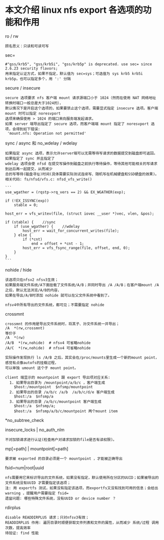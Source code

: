 # 本文介绍 linux nfs export 各选项的功能和作用

ro / rw

	顾名思义：只读和可读可写


sec=

	#"gss/krb5", "gss/krb5i", "gss/krb5p" is deprecated. use sec= since 2.6.23 security flavors;
	用来指定认证方式，如果不指定，默认值为 sec=sys；可选值为 sys krb5 krb5i krb5p，也可以指定多个，用 ':' 分隔


secure / insecure

	secure 选项要求 nfs 客户端 mount 请求源端口小于 1024（然而在使用 NAT 网络地址转换时端口一般总是大于1024的），
	默认情况下是开启这个选项的，如果要禁止这个选项，需要显式指定 insecure 选项。客户端 mount 时可以指定 noresvport
	选项来确保使用 > 1024 的端口来向服务端发起请求。
	如果 server 端导出指定了 secure 选项，而客户端端 mount 指定了 noresvport 选项，会得到如下错误:
	 'mount.nfs: Operation not permitted'


sync / async 和 no_wdelay / wdelay

	如果指定 async 选项，表示允许server端可以无需等待写请求的数据提交到磁盘即可返回。如果指定了 sync 并且指定了
	wdelay 选项会使 nfsd 在提交写操作到磁盘之前执行等待操作，等待其他可能相关的写请求到达后再一起提交，从而减少
	总的写等待(磁盘寻址)时间(具体需要实际测试连续写、随机写在机械硬盘和SSD硬盘的效果)。
	相关代码: fs/nfsd/vfs.c: nfsd_vfs_write()

	```
	use_wgather = (rqstp->rq_vers == 2) && EX_WGATHER(exp);

	if (!EX_ISSYNC(exp))
		stable = 0;

	host_err = vfs_writev(file, (struct iovec __user *)vec, vlen, &pos);

	if (stable) {    //sync
		if (use_wgather) {    //wdelay
			host_err = wait_for_concurrent_writes(file);
		} else {
			if (*cnt)
				end = offset + *cnt - 1;
			host_err = vfs_fsync_range(file, offset, end, 0);
		}
	}
	```


nohide / hide

	该选项只在nfsv2 nfsv3生效；
	如果服务端文件系统/A下面挂载了文件系统/A/B；并同时导出 /A /A/B；在客户端mount /A 之后，默认无法浏览/A/B的内容，
	如果在导出/A/B时添加 nohide 就可以在父文件系统中看到了。

	nfsv4中所有导出的文件系统，都可见；不需要指定 nohide


crossmnt

	crossmnt 的作用是导出文件系统时，将其子、孙文件系统一并导出；
	/A  *(rw,crossmnt)
	等价于
	/A  *(rw)
	/A/B  *(rw,nohide)  # nfsv4 可省略nohide
	/A/C  *(rw,nohide)  # nfsv4 可省略nohide

	实际操作发现执行 ls /A/B 之后，其实会在/proc/mounts里生成一个新的mount point，感觉有点像autofs的挂载过程，
	可以单独 umount 这个子 mount point。

	client 端显示的 mountpoint 跟 export 导出项对应关系:
	  1. 如果导出目录为 /mountpoint/a/b/c ，客户端生成
	    $host:/mountpoint  $nfsmp/mountpoint
	  2. 如果导出的目录 /a/b/c /a/b  /a/b/c/d/e 客户端生成
	    $host:/a  $nfsmp/a
	  3. 如果导出的目录 /a/b/c/mountpoint 客户端生成
	    $host:/a  $nfsmp/a;
	    $host:/a  $nfsmp/a/b/c/mountpoint 两个mount item


*no_subtree_check

	


insecure_locks | no_auth_nlm

	不对加锁请求进行认证(检查用户对请求加锁的file是否有读权限)。


mp[=path] | mountpoint[=path]

	要求被 exported 的目录必须是一个 mountpoint ，才能被正确导出


fsid=num|root|uuid

	nfs需要用它来标识导出的文件系统，如果没有指定，默认使用所在分区的UUID；如果被导出的文件系统没有UUID 才需要指定该选项；
	注: 用 exportfs 测试，如果没有指定该选项，而exportfs又没有找到可用的信息；会给出 warning ，提醒用户需要指定 fsid=
	遗留问题: 哪些特殊文件系统，没有UUID or device number ？


rdirplus

	disable READDIRPLUS 请求；只对nfsv3有效；
	READDIRPLUS 作用: 遍历目录时顺便获取文件列表和文件的属性，从而减少 系统/过程 调用次数，提高效率
	待验证: find 性能


